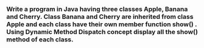 ### Write a program in Java having three classes Apple, Banana and Cherry. Class Banana and Cherry are inherited from class Apple and each class have their own member function show() . Using Dynamic Method Dispatch concept display all the show() method of each class.